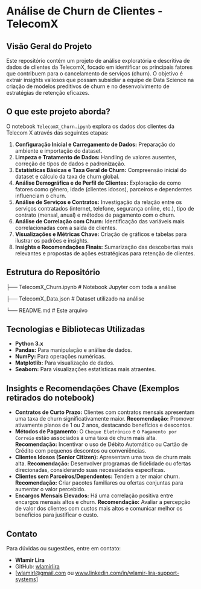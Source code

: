 # Análise de Churn de Clientes - TelecomX

## Visão Geral do Projeto

Este repositório contém um projeto de análise exploratória e descritiva de dados de clientes da TelecomX, focado em identificar os principais fatores que contribuem para o cancelamento de serviços (churn). O objetivo é extrair insights valiosos que possam subsidiar a equipe de Data Science na criação de modelos preditivos de churn e no desenvolvimento de estratégias de retenção eficazes.

## O que este projeto aborda?

O notebook `TelecomX_Churn.ipynb` explora os dados dos clientes da Telecom X através das seguintes etapas:

1.  **Configuração Inicial e Carregamento de Dados:** Preparação do ambiente e importação do dataset.
2.  **Limpeza e Tratamento de Dados:** Handling de valores ausentes, correção de tipos de dados e padronização.
3.  **Estatísticas Básicas e Taxa Geral de Churn:** Compreensão inicial do dataset e cálculo da taxa de churn global.
4.  **Análise Demográfica e de Perfil de Clientes:** Exploração de como fatores como gênero, idade (clientes idosos), parceiros e dependentes influenciam o churn.
5.  **Análise de Serviços e Contratos:** Investigação da relação entre os serviços contratados (internet, telefone, segurança online, etc.), tipo de contrato (mensal, anual) e métodos de pagamento com o churn.
6.  **Análise de Correlação com Churn:** Identificação das variáveis mais correlacionadas com a saída de clientes.
7.  **Visualizações e Métricas Chave:** Criação de gráficos e tabelas para ilustrar os padrões e insights.
8.  **Insights e Recomendações Finais:** Sumarização das descobertas mais relevantes e propostas de ações estratégicas para retenção de clientes.

## Estrutura do Repositório

├── TelecomX_Churn.ipynb     # Notebook Jupyter com toda a análise

├── TelecomX_Data.json       # Dataset utilizado na análise

└── README.md                # Este arquivo

## Tecnologias e Bibliotecas Utilizadas

* **Python 3.x**
* **Pandas:** Para manipulação e análise de dados.
* **NumPy:** Para operações numéricas.
* **Matplotlib:** Para visualização de dados.
* **Seaborn:** Para visualizações estatísticas mais atraentes.

## Insights e Recomendações Chave (Exemplos retirados do notebook)

* **Contratos de Curto Prazo:** Clientes com contratos mensais apresentam uma taxa de churn significativamente maior. **Recomendação:** Promover ativamente planos de 1 ou 2 anos, destacando benefícios e descontos.
* **Métodos de Pagamento:** O `Cheque Eletrônico` e o `Pagamento por Correio` estão associados a uma taxa de churn mais alta. **Recomendação:** Incentivar o uso de Débito Automático ou Cartão de Crédito com pequenos descontos ou conveniências.
* **Clientes Idosos (Senior Citizen):** Apresentam uma taxa de churn mais alta. **Recomendação:** Desenvolver programas de fidelidade ou ofertas direcionadas, considerando suas necessidades específicas.
* **Clientes sem Parceiros/Dependentes:** Tendem a ter maior churn. **Recomendação:** Criar pacotes familiares ou ofertas conjuntas para aumentar o valor percebido.
* **Encargos Mensais Elevados:** Há uma correlação positiva entre encargos mensais altos e churn. **Recomendação:** Avaliar a percepção de valor dos clientes com custos mais altos e comunicar melhor os benefícios para justificar o custo.


## Contato

Para dúvidas ou sugestões, entre em contato:

* **Wlamir Lira**
* GitHub: [wlamirlira](https://github.com/wlamirlira)
* [wlamirl@gmail.com ou www.linkedin.com/in/wlamir-lira-support-systems]
